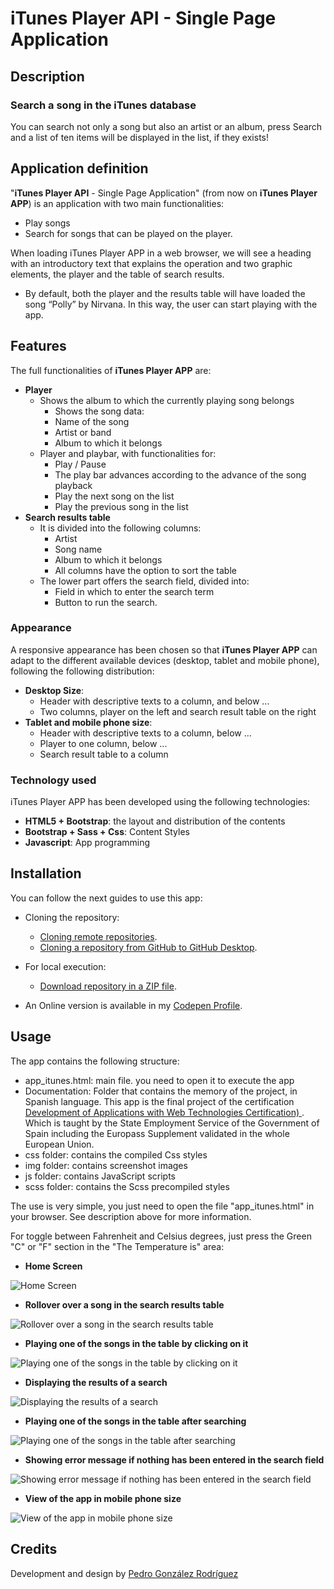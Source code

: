 # iTunes Player API - Single Page Application
## **Description**

### Search a song in the iTunes database

You can search not only a song but also an artist or an album, press Search and a list of ten items will be displayed in the list, if they exists!

## Application definition 

"**iTunes Player API** - Single Page Application" (from now on **iTunes Player APP**) is an application with two main functionalities:
* Play songs
* Search for songs that can be played on the player.


When loading iTunes Player APP in a web browser, we will see a heading with an introductory text that explains the operation and two graphic elements, the player and the table of search results.
* By default, both the player and the results table will have loaded the song “Polly” by Nirvana. In this way, the user can start playing with the app.

## Features

The full functionalities of **iTunes Player APP** are:
* **Player**
    * Shows the album to which the currently playing song belongs
        * Shows the song data:
        * Name of the song
        * Artist or band
        * Album to which it belongs
    * Player and playbar, with functionalities for:
        * Play / Pause
        * The play bar advances according to the advance of the song playback
        * Play the next song on the list
        * Play the previous song in the list
* **Search results table**
    * It is divided into the following columns:
        * Artist
        * Song name
        * Album to which it belongs
        * All columns have the option to sort the table
    * The lower part offers the search field, divided into:
        * Field in which to enter the search term
        * Button to run the search.

### Appearance

A responsive appearance has been chosen so that **iTunes Player APP** can adapt to the different available devices (desktop, tablet and mobile phone), following the following distribution:
* **Desktop Size**:
    * Header with descriptive texts to a column, and below ...
    * Two columns, player on the left and search result table on the right
* **Tablet and mobile phone size**:
    * Header with descriptive texts to a column, below ...
    * Player to one column, below ...
    * Search result table to a column

### Technology used

iTunes Player APP has been developed using the following technologies:
* **HTML5 + Bootstrap**: the layout and distribution of the contents
* **Bootstrap + Sass + Css**: Content Styles
* **Javascript**: App programming  

## **Installation**

You can follow the next guides to use this app:

* Cloning the repository:
  * [Cloning remote repositories](https://docs.github.com/es/github/getting-started-with-github/about-remote-repositories).
  * [Cloning a repository from GitHub to GitHub Desktop](https://docs.github.com/en/desktop/contributing-and-collaborating-using-github-desktop/cloning-a-repository-from-github-to-github-desktop).

* For local execution:
  * [Download repository in a ZIP file](https://stackoverflow.com/questions/2751227/how-to-download-source-in-zip-format-from-github).

* An Online version is available in my [Codepen Profile](https://codepen.io/pedrognrd/pen/yLaWGQq).

## **Usage**

The app contains the following structure:

* app_itunes.html: main file. you need to open it to execute the app
* Documentation: Folder that contains the memory of the project, in Spanish language. This app is the final project of the certification [Development of Applications with Web Technologies Certification) ](https://sede.sepe.gob.es/especialidadesformativas/RXBuscadorEFRED/DetalleEspecialidadFormativa.do?codEspecialidad=IFCD0210). Which is taught by the State Employment Service of the Government of Spain including the Europass Supplement validated in the whole European Union. 
* css folder: contains the compiled Css styles
* img folder: contains screenshot images
* js folder: contains JavaScript scripts
* scss folder: contains the Scss precompiled styles

The use is very simple, you just need to open the file "app_itunes.html" in your browser. See description above for more information.

For toggle between Fahrenheit and Celsius degrees, just press the Green "C" or "F" section  in the "The Temperature is" area:

* **Home Screen**

![Home Screen](/img/img_01.png)

* **Rollover over a song in the search results table**

![Rollover over a song in the search results table](/img/img_02.png)

* **Playing one of the songs in the table by clicking on it**

![Playing one of the songs in the table by clicking on it](/img/img_03.png)

* **Displaying the results of a search**

![Displaying the results of a search](/img/img_04.png)

* **Playing one of the songs in the table after searching**

![Playing one of the songs in the table after searching](/img/img_05.png)

* **Showing error message if nothing has been entered in the search field**

![Showing error message if nothing has been entered in the search field](/img/img_06.png)

* **View of the app in mobile phone size**

![View of the app in mobile phone size](/img/img_07.png)

## **Credits**

Development and design by [Pedro González Rodríguez](https://github.com/pedrognrd)
